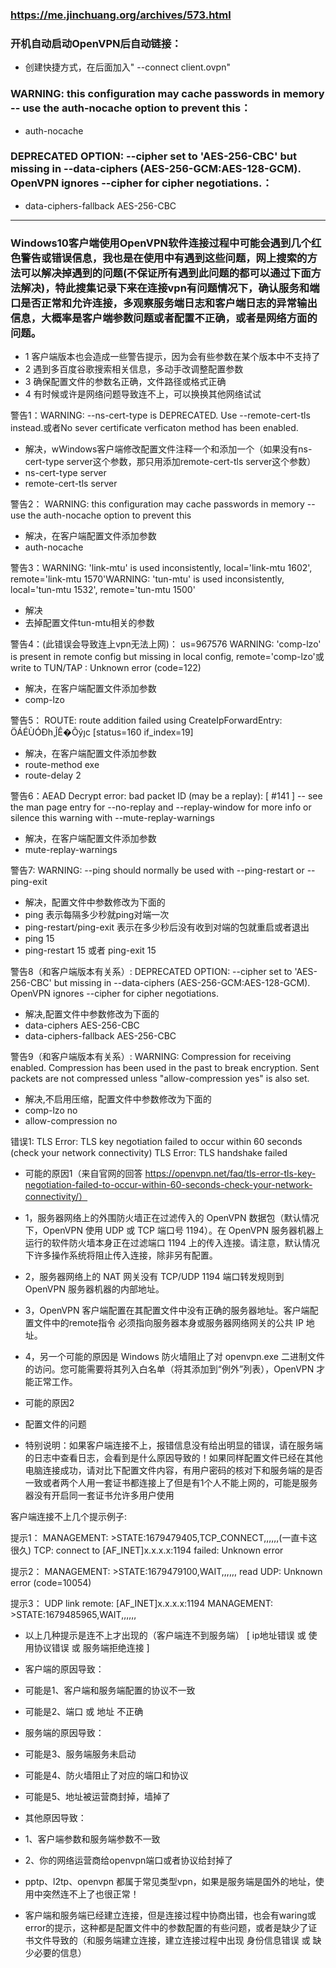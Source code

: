 ### https://me.jinchuang.org/archives/573.html

### 开机自动启动OpenVPN后自动链接：
* 创建快捷方式，在后面加入" --connect client.ovpn"

### WARNING: this configuration may cache passwords in memory -- use the auth-nocache option to prevent this：
* auth-nocache

### DEPRECATED OPTION: --cipher set to 'AES-256-CBC' but missing in --data-ciphers (AES-256-GCM:AES-128-GCM). OpenVPN ignores --cipher for cipher negotiations.：
* data-ciphers-fallback AES-256-CBC

----------------------------------------------------------------------------------------------------------------------------------------------------------------------------------------------------------------

### Windows10客户端使用OpenVPN软件连接过程中可能会遇到几个红色警告或错误信息，我也是在使用中有遇到这些问题，网上搜索的方法可以解决掉遇到的问题(不保证所有遇到此问题的都可以通过下面方法解决)，特此搜集记录下来在连接vpn有问题情况下，确认服务和端口是否正常和允许连接，多观察服务端日志和客户端日志的异常输出信息，大概率是客户端参数问题或者配置不正确，或者是网络方面的问题。

* 1 客户端版本也会造成一些警告提示，因为会有些参数在某个版本中不支持了
* 2 遇到多百度谷歌搜索相关信息，多动手改调整配置参数
* 3 确保配置文件的参数名正确，文件路径或格式正确
* 4 有时候或许是网络问题导致连不上，可以换换其他网络试试

警告1：WARNING: --ns-cert-type is DEPRECATED. Use --remote-cert-tls instead.或者No sever certificate verficaton method has been enabled.

* 解决，wWindows客户端修改配置文件注释一个和添加一个（如果没有ns-cert-type server这个参数，那只用添加remote-cert-tls server这个参数）
* ns-cert-type server
* remote-cert-tls server

警告2： WARNING: this configuration may cache passwords in memory -- use the auth-nocache option to prevent this

* 解决，在客户端配置文件添加参数
* auth-nocache

警告3：WARNING: 'link-mtu' is used inconsistently, local='link-mtu 1602', remote='link-mtu 1570'WARNING: 'tun-mtu' is used inconsistently, local='tun-mtu 1532', remote='tun-mtu 1500'

* 解决
* 去掉配置文件tun-mtu相关的参数

警告4：(此错误会导致连上vpn无法上网)： us=967576 WARNING: 'comp-lzo' is present in remote config but missing in local config, remote='comp-lzo'或 write to TUN/TAP : Unknown error (code=122)

* 解决，在客户端配置文件添加参数
* comp-lzo

警告5： ROUTE: route addition failed using CreateIpForwardEntry: ÖÁÉÙÓÐһ¸ֲÎÊ�Õýȷc [status=160 if_index=19]

* 解决，在客户端配置文件添加参数
* route-method exe
* route-delay 2

警告6：AEAD Decrypt error: bad packet ID (may be a replay): [ #141 ] -- see the man page entry for --no-replay and --replay-window for more info or silence this warning with --mute-replay-warnings

* 解决，在客户端配置文件添加参数
* mute-replay-warnings

警告7: WARNING: --ping should normally be used with --ping-restart or --ping-exit

* 解决，配置文件中参数修改为下面的
* ping 表示每隔多少秒就ping对端一次
* ping-restart/ping-exit 表示在多少秒后没有收到对端的包就重启或者退出
* ping 15
* ping-restart 15 或者 ping-exit 15

警告8（和客户端版本有关系）: DEPRECATED OPTION: --cipher set to 'AES-256-CBC' but missing in --data-ciphers (AES-256-GCM:AES-128-GCM). OpenVPN ignores --cipher for cipher negotiations.

* 解决,配置文件中参数修改为下面的
* data-ciphers AES-256-CBC
* data-ciphers-fallback AES-256-CBC

警告9（和客户端版本有关系）: WARNING: Compression for receiving enabled. Compression has been used in the past to break encryption. Sent packets are not compressed unless "allow-compression yes" is also set.

* 解决,不启用压缩，配置文件中参数修改为下面的
* comp-lzo no
* allow-compression no

错误1: TLS Error: TLS key negotiation failed to occur within 60 seconds (check your network connectivity) TLS Error: TLS handshake failed

* 可能的原因1（来自官网的回答 https://openvpn.net/faq/tls-error-tls-key-negotiation-failed-to-occur-within-60-seconds-check-your-network-connectivity/）
* 1，服务器网络上的外围防火墙正在过滤传入的 OpenVPN 数据包（默认情况下，OpenVPN 使用 UDP 或 TCP 端口号 1194）。在 OpenVPN 服务器机器上运行的软件防火墙本身正在过滤端口 1194 上的传入连接。请注意，默认情况下许多操作系统将阻止传入连接，除非另有配置。
* 2，服务器网络上的 NAT 网关没有 TCP/UDP 1194 端口转发规则到 OpenVPN 服务器机器的内部地址。
* 3，OpenVPN 客户端配置在其配置文件中没有正确的服务器地址。客户端配置文件中的remote指令  必须指向服务器本身或服务器网络网关的公共 IP 地址。
* 4，另一个可能的原因是 Windows 防火墙阻止了对 openvpn.exe 二进制文件的访问。您可能需要将其列入白名单（将其添加到“例外”列表），OpenVPN 才能正常工作。

* 可能的原因2
* 配置文件的问题

* 特别说明：如果客户端连接不上，报错信息没有给出明显的错误，请在服务端的日志中查看日志，会看到是什么原因导致的！如果同样配置文件已经在其他电脑连接成功，请对比下配置文件内容，有用户密码的核对下和服务端的是否一致或者两个人用一套证书都连接上了但是有1个人不能上网的，可能是服务器没有开启同一套证书允许多用户使用

客户端连接不上几个提示例子:

提示1：
MANAGEMENT: >STATE:1679479405,TCP_CONNECT,,,,,,(一直卡这很久)
TCP: connect to [AF_INET]x.x.x.x:1194 failed: Unknown error

提示2：
MANAGEMENT: >STATE:1679479100,WAIT,,,,,,
read UDP: Unknown error (code=10054)

提示3：
UDP link remote: [AF_INET]x.x.x.x:1194
MANAGEMENT: >STATE:1679485965,WAIT,,,,,,

* 以上几种提示是连不上才出现的（客户端连不到服务端） [ ip地址错误 或 使用协议错误 或 服务端拒绝连接 ]

* 客户端的原因导致：
* 可能是1、客户端和服务端配置的协议不一致
* 可能是2、端口 或 地址 不正确

* 服务端的原因导致：
* 可能是3、服务端服务未启动
* 可能是4、防火墙阻止了对应的端口和协议
* 可能是5、地址被运营商封掉，墙掉了

* 其他原因导致：
* 1、客户端参数和服务端参数不一致
* 2、你的网络运营商给openvpn端口或者协议给封掉了

* pptp、l2tp、openvpn 都属于常见类型vpn，如果是服务端是国外的地址，使用中突然连不上了也很正常！

* 客户端和服务端已经建立连接，但是连接过程中协商出错，也会有waring或error的提示，这种都是配置文件中的参数配置的有些问题，或者是缺少了证书文件导致的（和服务端建立连接，建立连接过程中出现 身份信息错误 或 缺少必要的信息）
